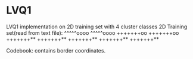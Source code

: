 # LVQ1
LVQ1 implementation on 2D training set with 4 cluster classes
2D Training set(read from text file):
^^^^^oooo
^^^^^oooo
+++++++oo
+++++++oo
+++++++**
+++++++**
+++++++**
+++++++**
+++++++**

Codebook: contains border coordinates.


